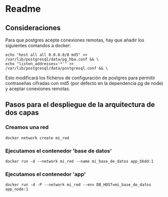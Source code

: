 # Readme

## Consideraciones

Para que postgres acepte conexiones remotas, hay que añadir los siguientes comandos a docker:

```
echo "host all all 0.0.0.0/0 md5" >> /var/lib/postgresql/data/pg_hba.conf && \
echo "listen_addresses='*'" >> /var/lib/postgresql/data/postgresql.conf && \
```

Esto modificará los ficheros de configuración de postgres para permitir contraseñas cifradas con md5 (por defecto en la dependencia pg de node) y aceptar conexiones remotas.

## Pasos para el despliegue de la arquitectura de dos capas

### Creamos una red

```
docker network create mi_red
```

### Ejecutamos el contenedor 'base de datos'

```
docker run -d --network mi_red --name mi_base_de_datos app_bbdd:1
```

### Ejecutamos el contenedor 'app'

```
docker run -d -P --network mi_red --env DB_HOST=mi_base_de_datos app_node:1
```